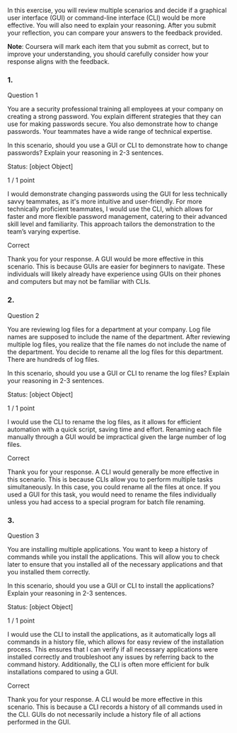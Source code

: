 In this exercise, you will review multiple scenarios and decide if a graphical user interface (GUI) or command-line interface (CLI) would be more effective. You will also need to explain your reasoning. After you submit your reflection, you can compare your answers to the feedback provided.

**Note**: Coursera will mark each item that you submit as correct, but to improve your understanding, you should carefully consider how your response aligns with the feedback.

### 1.

Question 1

You are a security professional training all employees at your company on creating a strong password. You explain different strategies that they can use for making passwords secure. You also demonstrate how to change passwords. Your teammates have a wide range of technical expertise.

In this scenario, should you use a GUI or CLI to demonstrate how to change passwords? Explain your reasoning in 2-3 sentences.

Status: [object Object]

1 / 1 point

I would demonstrate changing passwords using the GUI for less technically savvy teammates, as it's more intuitive and user-friendly. For more technically proficient teammates, I would use the CLI, which allows for faster and more flexible password management, catering to their advanced skill level and familiarity. This approach tailors the demonstration to the team’s varying expertise.

Correct

Thank you for your response. A GUI would be more effective in this scenario. This is because GUIs are easier for beginners to navigate. These individuals will likely already have experience using GUIs on their phones and computers but may not be familiar with CLIs.

### 2.

Question 2

You are reviewing log files for a department at your company. Log file names are supposed to include the name of the department. After reviewing multiple log files, you realize that the file names do not include the name of the department. You decide to rename all the log files for this department. There are hundreds of log files.

In this scenario, should you use a GUI or CLI to rename the log files? Explain your reasoning in 2-3 sentences.

Status: [object Object]

1 / 1 point

I would use the CLI to rename the log files, as it allows for efficient automation with a quick script, saving time and effort. Renaming each file manually through a GUI would be impractical given the large number of log files.

Correct

Thank you for your response. A CLI would generally be more effective in this scenario. This is because CLIs allow you to perform multiple tasks simultaneously. In this case, you could rename all the files at once. If you used a GUI for this task, you would need to rename the files individually unless you had access to a special program for batch file renaming.

### 3.

Question 3

You are installing multiple applications. You want to keep a history of commands while you install the applications. This will allow you to check later to ensure that you installed all of the necessary applications and that you installed them correctly.

In this scenario, should you use a GUI or CLI to install the applications? Explain your reasoning in 2-3 sentences.

Status: [object Object]

1 / 1 point

I would use the CLI to install the applications, as it automatically logs all commands in a history file, which allows for easy review of the installation process. This ensures that I can verify if all necessary applications were installed correctly and troubleshoot any issues by referring back to the command history. Additionally, the CLI is often more efficient for bulk installations compared to using a GUI.

Correct

Thank you for your response. A CLI would be more effective in this scenario. This is because a CLI records a history of all commands used in the CLI. GUIs do not necessarily include a history file of all actions performed in the GUI.